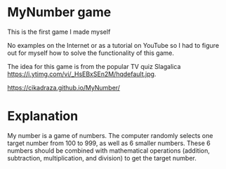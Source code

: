 # MyNumber game
This is the first game I made myself

No examples on the Internet or as a tutorial on YouTube so I had to figure out for myself how to solve the functionality of this game.

The idea for this game is from the popular TV quiz Slagalica https://i.ytimg.com/vi/_HsEBxSEn2M/hqdefault.jpg.

https://cikadraza.github.io/MyNumber/

# Explanation
  My number is a game of numbers. The computer randomly selects one target number from 100 to 999, as well as 6 smaller numbers. These 6 numbers should be combined with mathematical operations (addition, subtraction, multiplication, and division) to get the target number.

